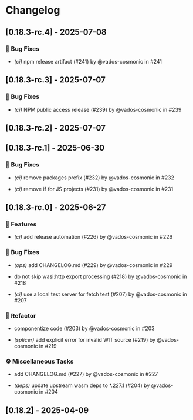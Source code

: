 # Changelog

## [0.18.3-rc.4] - 2025-07-08

### 🐛 Bug Fixes

* *(ci)* npm release artifact (#241) by @vados-cosmonic in #241




## [0.18.3-rc.3] - 2025-07-07

### 🐛 Bug Fixes

* *(ci)* NPM public access release (#239) by @vados-cosmonic in #239




## [0.18.3-rc.2] - 2025-07-07



## [0.18.3-rc.1] - 2025-06-30

### 🐛 Bug Fixes

* *(ci)* remove packages prefix (#232) by @vados-cosmonic in #232

* *(ci)* remove if for JS projects (#231) by @vados-cosmonic in #231




## [0.18.3-rc.0] - 2025-06-27

### 🚀 Features

* *(ci)* add release automation (#226) by @vados-cosmonic in #226


### 🐛 Bug Fixes

* *(ops)* add CHANGELOG.md (#229) by @vados-cosmonic in #229

* do not skip wasi:http export processing (#218) by @vados-cosmonic in #218

* *(ci)* use a local test server for fetch test (#207) by @vados-cosmonic in #207


### 🚜 Refactor

* componentize code (#203) by @vados-cosmonic in #203

* *(splicer)* add explicit error for invalid WIT source (#219) by @vados-cosmonic in #219


### ⚙️ Miscellaneous Tasks

* add CHANGELOG.md (#227) by @vados-cosmonic in #227

* *(deps)* update upstream wasm deps to *.227.1 (#204) by @vados-cosmonic in #204


## [0.18.2] - 2025-04-09
